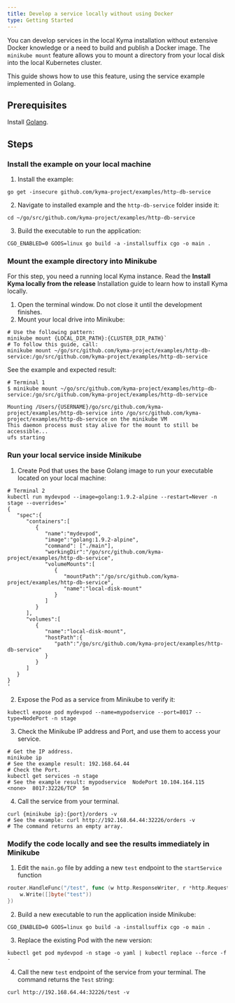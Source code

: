 ```yaml
---
title: Develop a service locally without using Docker
type: Getting Started
---
```


You can develop services in the local Kyma installation without extensive Docker knowledge or a need to build and publish a Docker image. The `minikube mount` feature allows you to mount a directory from your local disk into the local Kubernetes cluster.

This guide shows how to use this feature, using the service example implemented in Golang.

## Prerequisites

Install [Golang](https://golang.org/dl/).

## Steps

### Install the example on your local machine

1. Install the example:
```shell
go get -insecure github.com/kyma-project/examples/http-db-service
```
2. Navigate to installed example and the `http-db-service` folder inside it:
```shell
cd ~/go/src/github.com/kyma-project/examples/http-db-service
```
3. Build the executable to run the application:
```shell
CGO_ENABLED=0 GOOS=linux go build -a -installsuffix cgo -o main .
```

### Mount the example directory into Minikube

For this step, you need a running local Kyma instance. Read the **Install Kyma locally from the release** Installation guide to learn how to install Kyma locally.

1. Open the terminal window. Do not close it until the development finishes.
2. Mount your local drive into Minikube:
```shell
# Use the following pattern:
minikube mount {LOCAL_DIR_PATH}:{CLUSTER_DIR_PATH}`
# To follow this guide, call:
minikube mount ~/go/src/github.com/kyma-project/examples/http-db-service:/go/src/github.com/kyma-project/examples/http-db-service
```

See the example and expected result:
```shell
# Terminal 1
$ minikube mount ~/go/src/github.com/kyma-project/examples/http-db-service:/go/src/github.com/kyma-project/examples/http-db-service

Mounting /Users/{USERNAME}/go/src/github.com/kyma-project/examples/http-db-service into /go/src/github.com/kyma-project/examples/http-db-service on the minikube VM
This daemon process must stay alive for the mount to still be accessible...
ufs starting
```

### Run your local service inside Minikube

1. Create Pod that uses the base Golang image to run your executable located on your local machine:
```shell
# Terminal 2
kubectl run mydevpod --image=golang:1.9.2-alpine --restart=Never -n stage --overrides='
{
   "spec":{
      "containers":[
         {
            "name":"mydevpod",
            "image":"golang:1.9.2-alpine",
            "command": ["./main"],
            "workingDir":"/go/src/github.com/kyma-project/examples/http-db-service",
            "volumeMounts":[
               {
                  "mountPath":"/go/src/github.com/kyma-project/examples/http-db-service",
                  "name":"local-disk-mount"
               }
            ]
         }
      ],
      "volumes":[
         {
            "name":"local-disk-mount",
            "hostPath":{
               "path":"/go/src/github.com/kyma-project/examples/http-db-service"
            }
         }
      ]
   }
}
'
```
2. Expose the Pod as a service from Minikube to verify it:
```shell
kubectl expose pod mydevpod --name=mypodservice --port=8017 --type=NodePort -n stage
```
3. Check the Minikube IP address and Port, and use them to access your service.
```shell
# Get the IP address.
minikube ip
# See the example result: 192.168.64.44
# Check the Port.
kubectl get services -n stage
# See the example result: mypodservice  NodePort 10.104.164.115  <none>  8017:32226/TCP  5m
```
4. Call the service from your terminal.
```shell
curl {minikube ip}:{port}/orders -v
# See the example: curl http://192.168.64.44:32226/orders -v
# The command returns an empty array.
```

### Modify the code locally and see the results immediately in Minikube

1. Edit the `main.go` file by adding a new `test` endpoint to the `startService` function
```go
router.HandleFunc("/test", func (w http.ResponseWriter, r *http.Request) {
	w.Write([]byte("test"))
})
```
2. Build a new executable to run the application inside Minikube:
```shell
CGO_ENABLED=0 GOOS=linux go build -a -installsuffix cgo -o main .
```
3. Replace the existing Pod with the new version:
```shell
kubectl get pod mydevpod -n stage -o yaml | kubectl replace --force -f -
```
4. Call the new `test` endpoint of the service from your terminal. The command returns the `Test` string:
```shell
curl http://192.168.64.44:32226/test -v
```
